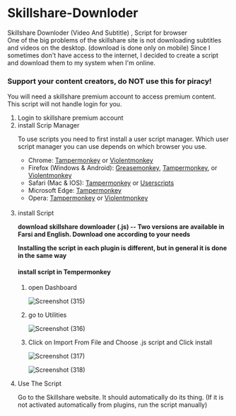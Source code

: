 # Skillshare-Downloder
Skillshare Downloder (Video And Subtitle) , Script for browser <br/>
One of the big problems of the skillshare site is not downloading subtitles and videos on the desktop. (download is done only on mobile)
Since I sometimes don't have access to the internet, I decided to create a script and download them to my system when I'm online.

<h3>Support your content creators, do NOT use this for piracy!</h3>

You will need a skillshare premium account to access premium content. This script will not handle login for you.
<ol>
<li>Login to skillshare premium account</li>
<li>install Scrip Manager
<p>To use scripts you need to first install a user script manager. Which user script manager you can use depends on which browser you use.</p>
<ul>
  <li>Chrome: <a href="https://chrome.google.com/webstore/detail/tampermonkey/dhdgffkkebhmkfjojejmpbldmpobfkfo">Tampermonkey</a> or <a href="https://chrome.google.com/webstore/detail/violent-monkey/jinjaccalgkegednnccohejagnlnfdag">Violentmonkey</a></li>
  <li>Firefox (Windows & Android): <a href="https://addons.mozilla.org/firefox/addon/greasemonkey/">Greasemonkey</a>, <a href="https://addons.mozilla.org/firefox/addon/tampermonkey/">Tampermonkey</a>, or <a href="https://addons.mozilla.org/firefox/addon/violentmonkey/">Violentmonkey</a></li>
  <li>Safari (Mac & IOS): <a href="http://tampermonkey.net/?browser=safari">Tampermonkey</a> or <a href="https://apps.apple.com/app/userscripts/id1463298887">Userscripts</a></li>
  <li>Microsoft Edge: <a href="https://microsoftedge.microsoft.com/addons/detail/tampermonkey/iikmkjmpaadaobahmlepeloendndfphd">Tampermonkey</a></li>
  <li>Opera: <a href="https://addons.opera.com/extensions/details/tampermonkey-beta/">Tampermonkey</a> or <a href="https://violentmonkey.github.io/get-it/">Violentmonkey</a></li>
</ul>
</li>
  <br/>
<li>install Script
  
**download skillshare downloader (.js) -- Two versions are available in Farsi and English. Download one according to your needs**
  
**Installing the script in each plugin is different, but in general it is done in the same way**
<h4>install script in Tempermonkey</h4>
<ol>
<li>
open Dashboard 

![Screenshot (315)](https://user-images.githubusercontent.com/76488912/187952444-99b160e4-12d8-4cf0-a261-77f02e5deaf3.png)

</li>
<li>
go to Utilities 

![Screenshot (316)](https://user-images.githubusercontent.com/76488912/187953462-28ea9823-9fe4-419f-a368-9a9f579b45dc.png)

</li>
<li>
Click on Import From File and Choose .js script and Click install

![Screenshot (317)](https://user-images.githubusercontent.com/76488912/187954980-636bcecf-92cb-4655-bac5-6cd1863148de.png)

![Screenshot (318)](https://user-images.githubusercontent.com/76488912/187955508-7c4911c3-aa23-4b2a-8de3-30046d9aea1f.png)

</li>
</ol>
</li>
<li>Use The Script
  
  Go to the Skillshare website. It should automatically do its thing. (If it is not activated automatically from plugins, run the script manually)
  </li>
</ol>
